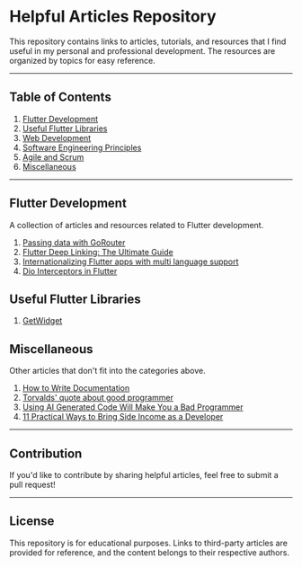 # Helpful Articles Repository

This repository contains links to articles, tutorials, and resources that I find useful in my personal and professional development. The resources are organized by topics for easy reference.

---

## Table of Contents

1. [Flutter Development](#flutter-development)
2. [Useful Flutter Libraries](#useful-flutter-libraries)
3. [Web Development](#web-development)
4. [Software Engineering Principles](#software-engineering-principles)
5. [Agile and Scrum](#agile-and-scrum)
6. [Miscellaneous](#miscellaneous)

---

## Flutter Development

A collection of articles and resources related to Flutter development.

1. [Passing data with GoRouter](https://docs.page/csells/go_router/parameters)
2. [Flutter Deep Linking: The Ultimate Guide](https://codewithandrea.com/articles/flutter-deep-links/)
3. [Internationalizing Flutter apps with multi language support](https://docs.flutter.dev/ui/accessibility-and-internationalization/internationalization)
4. [Dio Interceptors in Flutter](https://articles.readytowork.jp/dio-interceptors-in-flutter-e813f08c2017)

## Useful Flutter Libraries
1. [GetWidget](https://docs.getwidget.dev/)

<!-- 
---

## Web Development

Resources that cover various aspects of web development, including frontend and backend technologies.

1. [Introduction to React.js](https://example.com)
2. [Building RESTful APIs with Node.js](https://example.com)
3. [CSS Grid and Flexbox Explained](https://example.com)
4. [Understanding the DOM in JavaScript](https://example.com) 

---

## Software Engineering Principles

Articles that focus on general software engineering concepts, design patterns, and best practices.

1. [SOLID Principles in Object-Oriented Programming](https://example.com)
2. [The DRY Principle Explained](https://example.com)
3. [Understanding Dependency Injection](https://example.com)

---

## Agile and Scrum

Articles and resources on Agile methodologies and Scrum practices.

1. [A Beginner's Guide to Scrum](https://example.com)
2. [Effective Sprint Planning Techniques](https://example.com)
3. [Agile Retrospectives Best Practices](https://example.com)

--- -->

## Miscellaneous

Other articles that don't fit into the categories above.

1. [How to Write Documentation](https://hybridhacker.email/p/how-to-write-documentation)
2. [Torvalds' quote about good programmer](https://softwareengineering.stackexchange.com/questions/163185/torvalds-quote-about-good-programmer)
3. [Using AI Generated Code Will Make You a Bad Programmer](https://slopwatch.com/posts/bad-programmer/?ref=dailydev)
4. [11 Practical Ways to Bring Side Income as a Developer](https://dev.to/opire/11-practical-ways-to-bring-side-income-as-a-developer-5apm?ref=dailydev)

---

## Contribution

If you'd like to contribute by sharing helpful articles, feel free to submit a pull request!

---

## License

This repository is for educational purposes. Links to third-party articles are provided for reference, and the content belongs to their respective authors.
